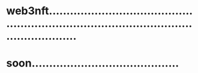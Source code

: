 # web3nft..................................................................................................................
# soon..........................................
